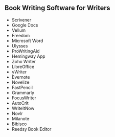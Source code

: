 ## Book Writing Software for Writers

<ul>
  <li>Scrivener</li>
  <li>Google Docs</li>
  <li>Vellum</li>
  <li>Freedom</li>
  <li>Microsoft Word</li>
  <li>Ulysses</li>
  <li>ProWritingAid</li>
  <li>Hemingway App</li>
  <li>Zoho Writer</li>
  <li>LibreOffice</li>
  <li>yWriter</li>
  <li>Evernote</li>
  <li>Novelize</li>
  <li>FastPencil</li>
  <li>Grammarly</li>
  <li>FocusWriter</li>
  <li>AutoCrit</li>
  <li>WriteItNow</li>
  <li>Novlr</li>
  <li>Milanote</li>
  <li>Bibisco</li>
  <li>Reedsy Book Editor</li>
</ul>
